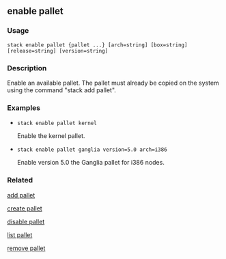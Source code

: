 ## enable pallet

### Usage

`stack enable pallet {pallet ...} [arch=string] [box=string] [release=string] [version=string]`

### Description

Enable an available pallet. The pallet must already be copied on the
	system using the command "stack add pallet".

### Examples

* `stack enable pallet kernel`

   Enable the kernel pallet.

* `stack enable pallet ganglia version=5.0 arch=i386`

   Enable version 5.0 the Ganglia pallet for i386 nodes.


### Related
[add pallet](add-pallet)

[create pallet](create-pallet)

[disable pallet](disable-pallet)

[list pallet](list-pallet)

[remove pallet](remove-pallet)


